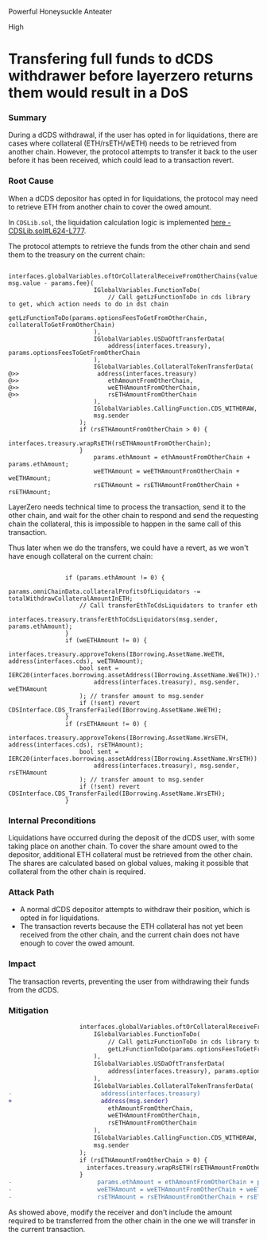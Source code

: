 Powerful Honeysuckle Anteater

High

# Transfering full funds to dCDS withdrawer before layerzero returns them would result in a DoS

### Summary
During a dCDS withdrawal, if the user has opted in for liquidations, there are cases where collateral (ETH/rsETH/wETH) needs to be retrieved from another chain. However, the protocol attempts to transfer it back to the user before it has been received, which could lead to a transaction revert.

### Root Cause
When a dCDS depositor has opted in for liquidations, the protocol may need to retrieve ETH from another chain to cover the owed amount.

In `CDSLib.sol`, the liquidation calculation logic is implemented [here - CDSLib.sol#L624-L777](https://github.com/sherlock-audit/2024-11-autonomint/blob/0d324e04d4c0ca306e1ae4d4c65f0cb9d681751b/Blockchain/Blockchian/contracts/lib/CDSLib.sol#L624-L777).

The protocol attempts to retrieve the funds from the other chain and send them to the treasury on the current chain:
```solidity
                    interfaces.globalVariables.oftOrCollateralReceiveFromOtherChains{value: msg.value - params.fee}(
                        IGlobalVariables.FunctionToDo(
                            // Call getLzFunctionToDo in cds library to get, which action needs to do in dst chain
                            getLzFunctionToDo(params.optionsFeesToGetFromOtherChain, collateralToGetFromOtherChain)
                        ),
                        IGlobalVariables.USDaOftTransferData(
                            address(interfaces.treasury), params.optionsFeesToGetFromOtherChain
                        ),
                        IGlobalVariables.CollateralTokenTransferData(
@>>                      address(interfaces.treasury)
@>>                         ethAmountFromOtherChain,
@>>                         weETHAmountFromOtherChain,
@>>                         rsETHAmountFromOtherChain
                        ),
                        IGlobalVariables.CallingFunction.CDS_WITHDRAW,
                        msg.sender
                    );
                    if (rsETHAmountFromOtherChain > 0) {
                      interfaces.treasury.wrapRsETH(rsETHAmountFromOtherChain);
                    }
                        params.ethAmount = ethAmountFromOtherChain + params.ethAmount;
                        weETHAmount = weETHAmountFromOtherChain + weETHAmount;
                        rsETHAmount = rsETHAmountFromOtherChain + rsETHAmount;
```
LayerZero needs technical time to process the transaction, send it to the other chain, and wait for the other chain to respond and send the requesting chain the collateral, this is impossible to happen in the same call of this transaction.

Thus later when we do the transfers, we could have a revert, as we won't have enough collateral on the current chain:
```solidity

                if (params.ethAmount != 0) {
                    params.omniChainData.collateralProfitsOfLiquidators -= totalWithdrawCollateralAmountInETH;
                    // Call transferEthToCdsLiquidators to tranfer eth
                    interfaces.treasury.transferEthToCdsLiquidators(msg.sender, params.ethAmount);
                }
                if (weETHAmount != 0) {
                    interfaces.treasury.approveTokens(IBorrowing.AssetName.WeETH, address(interfaces.cds), weETHAmount);
                    bool sent = IERC20(interfaces.borrowing.assetAddress(IBorrowing.AssetName.WeETH)).transferFrom(
                        address(interfaces.treasury), msg.sender, weETHAmount
                    ); // transfer amount to msg.sender
                    if (!sent) revert CDSInterface.CDS_TransferFailed(IBorrowing.AssetName.WeETH);
                }
                if (rsETHAmount != 0) {
                    interfaces.treasury.approveTokens(IBorrowing.AssetName.WrsETH, address(interfaces.cds), rsETHAmount);
                    bool sent = IERC20(interfaces.borrowing.assetAddress(IBorrowing.AssetName.WrsETH)).transferFrom(
                        address(interfaces.treasury), msg.sender, rsETHAmount
                    ); // transfer amount to msg.sender
                    if (!sent) revert CDSInterface.CDS_TransferFailed(IBorrowing.AssetName.WrsETH);
                }
```

### Internal Preconditions
Liquidations have occurred during the deposit of the dCDS user, with some taking place on another chain. To cover the share amount owed to the depositor, additional ETH collateral must be retrieved from the other chain.  
The shares are calculated based on global values, making it possible that collateral from the other chain is required.

### Attack Path
- A normal dCDS depositor attempts to withdraw their position, which is opted in for liquidations.
- The transaction reverts because the ETH collateral has not yet been received from the other chain, and the current chain does not have enough to cover the owed amount.

### Impact
The transaction reverts, preventing the user from withdrawing their funds from the dCDS.

### Mitigation
```diff
                    interfaces.globalVariables.oftOrCollateralReceiveFromOtherChains{value: msg.value - params.fee}(
                        IGlobalVariables.FunctionToDo(
                            // Call getLzFunctionToDo in cds library to get, which action needs to do in dst chain
                            getLzFunctionToDo(params.optionsFeesToGetFromOtherChain, collateralToGetFromOtherChain)
                        ),
                        IGlobalVariables.USDaOftTransferData(
                            address(interfaces.treasury), params.optionsFeesToGetFromOtherChain
                        ),
                        IGlobalVariables.CollateralTokenTransferData(
-                         address(interfaces.treasury)
+                         address(msg.sender)
                            ethAmountFromOtherChain,
                            weETHAmountFromOtherChain,
                            rsETHAmountFromOtherChain
                        ),
                        IGlobalVariables.CallingFunction.CDS_WITHDRAW,
                        msg.sender
                    );
                    if (rsETHAmountFromOtherChain > 0) {
                      interfaces.treasury.wrapRsETH(rsETHAmountFromOtherChain);
                    }
-                        params.ethAmount = ethAmountFromOtherChain + params.ethAmount;
-                        weETHAmount = weETHAmountFromOtherChain + weETHAmount;
-                        rsETHAmount = rsETHAmountFromOtherChain + rsETHAmount;
```
As showed above, modify the receiver and don't include the amount required to be transferred from the other chain in the one we will transfer in the current transaction.